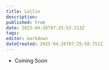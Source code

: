 ```yaml
---
title: Luclin
description: 
published: true
date: 2025-04-26T07:25:53.213Z
tags: 
editor: markdown
dateCreated: 2025-04-26T07:25:50.751Z
---
```


- Coming Soon